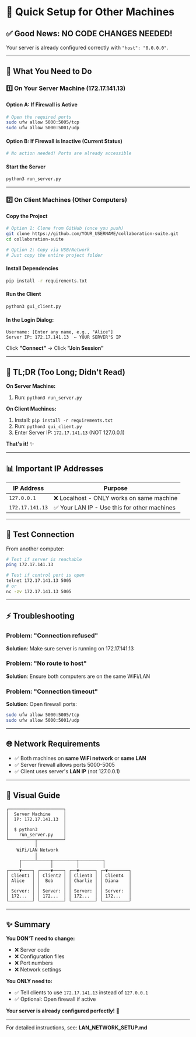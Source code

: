 # 🚀 Quick Setup for Other Machines

## ✅ Good News: NO CODE CHANGES NEEDED!

Your server is already configured correctly with `"host": "0.0.0.0"`.

---

## 📝 What You Need to Do

### 1️⃣ **On Your Server Machine (172.17.141.13)**

#### Option A: If Firewall is Active
```bash
# Open the required ports
sudo ufw allow 5000:5005/tcp
sudo ufw allow 5000:5001/udp
```

#### Option B: If Firewall is Inactive (Current Status)
```bash
# No action needed! Ports are already accessible
```

#### Start the Server
```bash
python3 run_server.py
```

---

### 2️⃣ **On Client Machines (Other Computers)**

#### Copy the Project
```bash
# Option 1: Clone from GitHub (once you push)
git clone https://github.com/YOUR_USERNAME/collaboration-suite.git
cd collaboration-suite

# Option 2: Copy via USB/Network
# Just copy the entire project folder
```

#### Install Dependencies
```bash
pip install -r requirements.txt
```

#### Run the Client
```bash
python3 gui_client.py
```

#### In the Login Dialog:
```
Username: [Enter any name, e.g., "Alice"]
Server IP: 172.17.141.13  ← YOUR SERVER'S IP
```

Click **"Connect"** → Click **"Join Session"**

---

## 🎯 TL;DR (Too Long; Didn't Read)

**On Server Machine:**
1. Run: `python3 run_server.py`

**On Client Machines:**
1. Install: `pip install -r requirements.txt`
2. Run: `python3 gui_client.py`
3. Enter Server IP: `172.17.141.13` (NOT 127.0.0.1)

**That's it!** ✨

---

## 📊 Important IP Addresses

| IP Address | Purpose |
|------------|---------|
| `127.0.0.1` | ❌ Localhost - ONLY works on same machine |
| `172.17.141.13` | ✅ Your LAN IP - Use this for other machines |

---

## 🧪 Test Connection

From another computer:
```bash
# Test if server is reachable
ping 172.17.141.13

# Test if control port is open
telnet 172.17.141.13 5005
# or
nc -zv 172.17.141.13 5005
```

---

## ⚡ Troubleshooting

### Problem: "Connection refused"
**Solution**: Make sure server is running on 172.17.141.13

### Problem: "No route to host"  
**Solution**: Ensure both computers are on the same WiFi/LAN

### Problem: "Connection timeout"
**Solution**: Open firewall ports:
```bash
sudo ufw allow 5000:5005/tcp
sudo ufw allow 5000:5001/udp
```

---

## 🌐 Network Requirements

- ✅ Both machines on **same WiFi network** or **same LAN**
- ✅ Server firewall allows ports 5000-5005
- ✅ Client uses server's **LAN IP** (not 127.0.0.1)

---

## 🎨 Visual Guide

```
┌─────────────────────┐
│  Server Machine     │
│  IP: 172.17.141.13  │
│                     │
│  $ python3          │
│    run_server.py    │
└──────────┬──────────┘
           │
    WiFi/LAN Network
           │
     ┌─────┴─────┬─────────┬─────────┐
     │           │         │         │
┌────▼────┐ ┌────▼────┐ ┌──▼──────┐ ┌─▼────────┐
│ Client1 │ │ Client2 │ │ Client3 │ │ Client4  │
│ Alice   │ │  Bob    │ │ Charlie │ │ Diana    │
│         │ │         │ │         │ │          │
│ Server: │ │ Server: │ │ Server: │ │ Server:  │
│ 172...  │ │ 172...  │ │ 172...  │ │ 172...   │
└─────────┘ └─────────┘ └─────────┘ └──────────┘
```

---

## ✨ Summary

**You DON'T need to change:**
- ❌ Server code
- ❌ Configuration files  
- ❌ Port numbers
- ❌ Network settings

**You ONLY need to:**
- ✅ Tell clients to use `172.17.141.13` instead of `127.0.0.1`
- ✅ Optional: Open firewall if active

**Your server is already configured perfectly!** 🎉

---

For detailed instructions, see: **LAN_NETWORK_SETUP.md**
